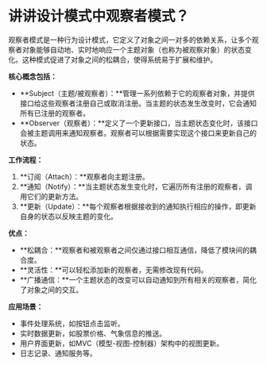 # 讲讲设计模式中观察者模式？

观察者模式是一种行为设计模式，它定义了对象之间一对多的依赖关系，让多个观察者对象能够自动地、实时地响应一个主题对象（也称为被观察对象）的状态变化。这种模式促进了对象之间的松耦合，使得系统易于扩展和维护。

**核心概念包括：**

- **Subject（主题/被观察者）：**管理一系列依赖于它的观察者对象，并提供接口给这些观察者注册自己或取消注册。当主题的状态发生改变时，它会通知所有已注册的观察者。
- **Observer（观察者）：**定义了一个更新接口，当主题状态变化时，该接口会被主题调用来通知观察者。观察者可以根据需要实现这个接口来更新自己的状态。

**工作流程：**

1. **订阅（Attach）：**观察者向主题注册。
2. **通知（Notify）：**当主题状态发生变化时，它遍历所有注册的观察者，调用它们的更新方法。
3. **更新（Update）：**每个观察者根据接收到的通知执行相应的操作，即更新自身的状态以反映主题的变化。

**优点：**

- **松耦合：**观察者和被观察者之间仅通过接口相互通信，降低了模块间的耦合度。
- **灵活性：**可以轻松添加新的观察者，无需修改现有代码。
- **广播通信：**一个主题状态的改变可以自动通知到所有相关的观察者，简化了对象之间的交互。

**应用场景：**

- 事件处理系统，如按钮点击监听。
- 实时数据更新，如股票价格、气象信息的推送。
- 用户界面更新，如MVC（模型-视图-控制器）架构中的视图更新。
- 日志记录、通知服务等。

